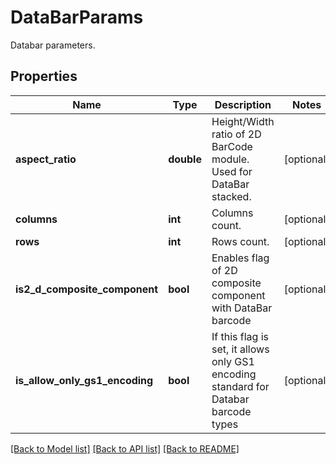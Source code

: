 # DataBarParams

Databar parameters.

## Properties
Name | Type | Description | Notes
---- | ---- | ----------- | -----
**aspect_ratio** | **double** | Height/Width ratio of 2D BarCode module. Used for DataBar stacked. | [optional] 
**columns** | **int** | Columns count. | [optional] 
**rows** | **int** | Rows count. | [optional] 
**is2_d_composite_component** | **bool** | Enables flag of 2D composite component with DataBar barcode | [optional] 
**is_allow_only_gs1_encoding** | **bool** | If this flag is set, it allows only GS1 encoding standard for Databar barcode types | [optional] 

[[Back to Model list]](../../README.md#documentation-for-models) [[Back to API list]](../../README.md#documentation-for-api-endpoints) [[Back to README]](../../README.md)


